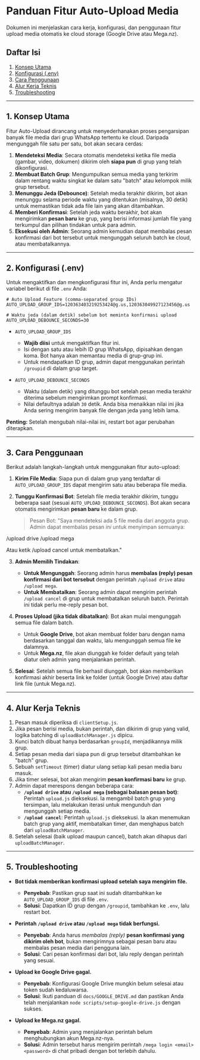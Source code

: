 # Panduan Fitur Auto-Upload Media

Dokumen ini menjelaskan cara kerja, konfigurasi, dan penggunaan fitur upload media otomatis ke cloud storage (Google Drive atau Mega.nz).

## Daftar Isi
1.  [Konsep Utama](#1-konsep-utama)
2.  [Konfigurasi (.env)](#2-konfigurasi-env)
3.  [Cara Penggunaan](#3-cara-penggunaan)
4.  [Alur Kerja Teknis](#4-alur-kerja-teknis)
5.  [Troubleshooting](#5-troubleshooting)

---

## 1. Konsep Utama

Fitur Auto-Upload dirancang untuk menyederhanakan proses pengarsipan banyak file media dari grup WhatsApp tertentu ke cloud. Daripada mengunggah file satu per satu, bot akan secara cerdas:

1.  **Mendeteksi Media**: Secara otomatis mendeteksi ketika file media (gambar, video, dokumen) dikirim oleh **siapa pun** di grup yang telah dikonfigurasi.
2.  **Membuat Batch Grup**: Mengumpulkan semua media yang terkirim dalam rentang waktu singkat ke dalam satu "batch" atau kelompok milik grup tersebut.
3.  **Menunggu Jeda (Debounce)**: Setelah media terakhir dikirim, bot akan menunggu selama periode waktu yang ditentukan (misalnya, 30 detik) untuk memastikan tidak ada file lain yang akan ditambahkan.
4.  **Memberi Konfirmasi**: Setelah jeda waktu berakhir, bot akan mengirimkan **pesan baru** ke grup, yang berisi informasi jumlah file yang terkumpul dan pilihan tindakan untuk para admin.
5.  **Eksekusi oleh Admin**: Seorang admin kemudian dapat membalas pesan konfirmasi dari bot tersebut untuk mengunggah seluruh batch ke cloud, atau membatalkannya.

---

## 2. Konfigurasi (.env)

Untuk mengaktifkan dan mengkonfigurasi fitur ini, Anda perlu mengatur variabel berikut di file `.env` Anda:

```env
# Auto Upload Feature (comma-separated group IDs)
AUTO_UPLOAD_GROUP_IDS=120363403219253424@g.us,120363049927123456@g.us

# Waktu jeda (dalam detik) sebelum bot meminta konfirmasi upload
AUTO_UPLOAD_DEBOUNCE_SECONDS=30
```

-   `AUTO_UPLOAD_GROUP_IDS`
    -   **Wajib diisi** untuk mengaktifkan fitur ini.
    -   Isi dengan satu atau lebih ID grup WhatsApp, dipisahkan dengan koma. Bot hanya akan memantau media di grup-grup ini.
    -   Untuk mendapatkan ID grup, admin dapat menggunakan perintah `/groupid` di dalam grup target.

-   `AUTO_UPLOAD_DEBOUNCE_SECONDS`
    -   Waktu (dalam detik) yang ditunggu bot setelah pesan media terakhir diterima sebelum mengirimkan prompt konfirmasi.
    -   Nilai defaultnya adalah `30` detik. Anda bisa menaikkan nilai ini jika Anda sering mengirim banyak file dengan jeda yang lebih lama.

**Penting:** Setelah mengubah nilai-nilai ini, restart bot agar perubahan diterapkan.

---

## 3. Cara Penggunaan

Berikut adalah langkah-langkah untuk menggunakan fitur auto-upload:

1.  **Kirim File Media**: Siapa pun di dalam grup yang terdaftar di `AUTO_UPLOAD_GROUP_IDS` dapat mengirim satu atau beberapa file media.

2.  **Tunggu Konfirmasi Bot**: Setelah file media terakhir dikirim, tunggu beberapa saat (sesuai `AUTO_UPLOAD_DEBOUNCE_SECONDS`). Bot akan secara otomatis mengirimkan **pesan baru** ke dalam grup.
    > Pesan Bot: "Saya mendeteksi ada 5 file media dari anggota grup. Admin dapat membalas pesan *ini* untuk menyimpan semuanya:

/upload drive
/upload mega

Atau ketik /upload cancel untuk membatalkan."

3.  **Admin Memilih Tindakan**:
    -   **Untuk Mengunggah**: Seorang admin harus **membalas (reply) pesan konfirmasi dari bot tersebut** dengan perintah `/upload drive` atau `/upload mega`.
    -   **Untuk Membatalkan**: Seorang admin dapat mengirim perintah `/upload cancel` di grup untuk membatalkan seluruh batch. Perintah ini tidak perlu me-reply pesan bot.

4.  **Proses Upload (jika tidak dibatalkan)**: Bot akan mulai mengunggah semua file dalam batch.
    -   Untuk **Google Drive**, bot akan membuat folder baru dengan nama berdasarkan tanggal dan waktu, lalu mengunggah semua file ke dalamnya.
    -   Untuk **Mega.nz**, file akan diunggah ke folder default yang telah diatur oleh admin yang menjalankan perintah.

5.  **Selesai**: Setelah semua file berhasil diunggah, bot akan memberikan konfirmasi akhir beserta link ke folder (untuk Google Drive) atau daftar link file (untuk Mega.nz).

---

## 4. Alur Kerja Teknis

1.  Pesan masuk diperiksa di `clientSetup.js`.
2.  Jika pesan berisi media, bukan perintah, dan dikirim di grup yang valid, logika batching di `uploadBatchManager.js` dipicu.
3.  Kunci batch dibuat hanya berdasarkan `groupId`, menjadikannya milik grup.
4.  Setiap pesan media dari siapa pun di grup tersebut ditambahkan ke "batch" grup.
5.  Sebuah `setTimeout` (timer) diatur ulang setiap kali pesan media baru masuk.
6.  Jika timer selesai, bot akan mengirim **pesan konfirmasi baru** ke grup.
7.  Admin dapat merespons dengan beberapa cara:
    -   **`/upload drive` atau `/upload mega` (sebagai balasan pesan bot)**: Perintah `upload.js` dieksekusi. Ia mengambil batch grup yang tersimpan, lalu melakukan iterasi untuk mengunduh dan mengunggah setiap media.
    -   **`/upload cancel`**: Perintah `upload.js` dieksekusi. Ia akan menemukan batch grup yang aktif, membatalkan timer, dan menghapus batch dari `uploadBatchManager`.
8.  Setelah selesai (baik upload maupun cancel), batch akan dihapus dari `uploadBatchManager`.

---

## 5. Troubleshooting

-   **Bot tidak memberikan konfirmasi upload setelah saya mengirim file.**
    -   **Penyebab**: Pastikan grup saat ini sudah ditambahkan ke `AUTO_UPLOAD_GROUP_IDS` di file `.env`.
    -   **Solusi**: Dapatkan ID grup dengan `/groupid`, tambahkan ke `.env`, lalu restart bot.

-   **Perintah `/upload drive` atau `/upload mega` tidak berfungsi.**
    -   **Penyebab**: Anda harus *membalas (reply)* **pesan konfirmasi yang dikirim oleh bot**, bukan mengirimnya sebagai pesan baru atau membalas pesan media dari pengguna lain.
    -   **Solusi**: Cari pesan konfirmasi dari bot, lalu reply dengan perintah yang sesuai.

-   **Upload ke Google Drive gagal.**
    -   **Penyebab**: Konfigurasi Google Drive mungkin belum selesai atau token sudah kedaluwarsa.
    -   **Solusi**: Ikuti panduan di `docs/GOOGLE_DRIVE.md` dan pastikan Anda telah menjalankan `node scripts/setup-google-drive.js` dengan sukses.

-   **Upload ke Mega.nz gagal.**
    -   **Penyebab**: Admin yang menjalankan perintah belum menghubungkan akun Mega.nz-nya.
    -   **Solusi**: Admin tersebut harus mengirim perintah `/mega login <email> <password>` di chat pribadi dengan bot terlebih dahulu.